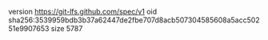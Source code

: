 version https://git-lfs.github.com/spec/v1
oid sha256:3539959bdb3b37a62447de2fbe707d8acb507304585608a5acc50251e9907653
size 5787

